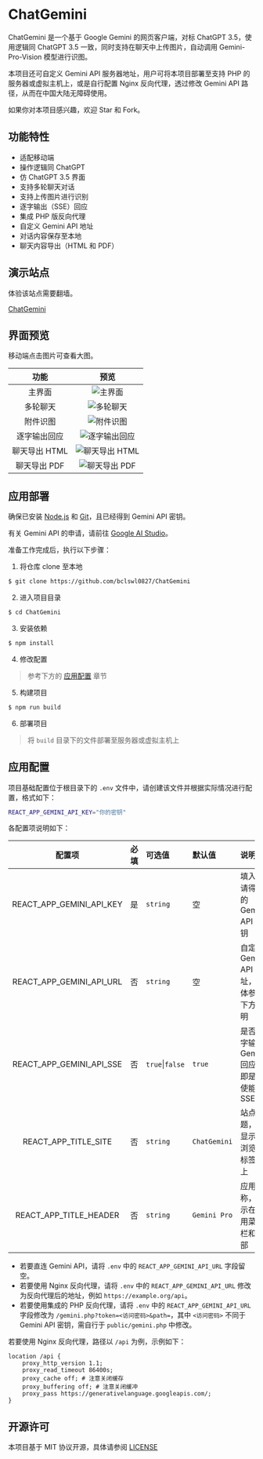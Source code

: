 # ChatGemini

ChatGemini 是一个基于 Google Gemini 的网页客户端，对标 ChatGPT 3.5，使用逻辑同 ChatGPT 3.5 一致，同时支持在聊天中上传图片，自动调用 Gemini-Pro-Vision 模型进行识图。

本项目还可自定义 Gemini API 服务器地址，用户可将本项目部署至支持 PHP 的服务器或虚拟主机上，或是自行配置 Nginx 反向代理，透过修改 Gemini API 路径，从而在中国大陆无障碍使用。

如果你对本项目感兴趣，欢迎 Star 和 Fork。

## 功能特性

 - 适配移动端
 - 操作逻辑同 ChatGPT
 - 仿 ChatGPT 3.5 界面
 - 支持多轮聊天对话
 - 支持上传图片进行识别
 - 逐字输出（SSE）回应
 - 集成 PHP 版反向代理
 - 自定义 Gemini API 地址
 - 对话内容保存至本地
 - 聊天内容导出（HTML 和 PDF）

## 演示站点

体验该站点需要翻墙。

[ChatGemini](https://ibcl.us/ChatGemini)

## 界面预览

移动端点击图片可查看大图。

|     功能      |                                                   预览                                                   |
| :-----------: | :------------------------------------------------------------------------------------------------------: |
|    主界面     |        ![主界面](https://raw.githubusercontent.com/bclswl0827/ChatGemini/master/preview/home.png)        |
|   多轮聊天    |       ![多轮聊天](https://raw.githubusercontent.com/bclswl0827/ChatGemini/master/preview/chat.png)       |
|   附件识图    |    ![附件识图](https://raw.githubusercontent.com/bclswl0827/ChatGemini/master/preview/attachment.png)    |
| 逐字输出回应  |     ![逐字输出回应](https://raw.githubusercontent.com/bclswl0827/ChatGemini/master/preview/sse.png)      |
| 聊天导出 HTML | ![聊天导出 HTML](https://raw.githubusercontent.com/bclswl0827/ChatGemini/master/preview/export_html.png) |
| 聊天导出 PDF  |  ![聊天导出 PDF](https://raw.githubusercontent.com/bclswl0827/ChatGemini/master/preview/export_pdf.png)  |

## 应用部署

确保已安装 [Node.js](https://nodejs.org/zh-cn/) 和 [Git](https://git-scm.com/)，且已经得到 Gemini API 密钥。

有关 Gemini API 的申请，请前往 [Google AI Studio](https://makersuite.google.com/app/apikey)。

准备工作完成后，执行以下步骤：

 1. 将仓库 clone 至本地
```bash
$ git clone https://github.com/bclswl0827/ChatGemini
```
 2. 进入项目目录
```bash
$ cd ChatGemini
```
 3. 安装依赖
```bash
$ npm install
```
 4. 修改配置
> 参考下方的 [应用配置](#应用配置) 章节
 5. 构建项目
```bash
$ npm run build
```
 6. 部署项目
> 将 `build` 目录下的文件部署至服务器或虚拟主机上

## 应用配置

项目基础配置位于根目录下的 `.env` 文件中，请创建该文件并根据实际情况进行配置，格式如下：

```bash
REACT_APP_GEMINI_API_KEY="你的密钥"
```

各配置项说明如下：

|          配置项          | 必填 | 可选值          | 默认值       | 说明                                     |
| :----------------------: | :--- | :-------------- | :----------- | :--------------------------------------- |
| REACT_APP_GEMINI_API_KEY | 是   | `string`        | 空           | 填入申请得到的 Gemini API 密钥           |
| REACT_APP_GEMINI_API_URL | 否   | `string`        | 空           | 自定义 Gemini API 地址，具体参考下方说明 |
| REACT_APP_GEMINI_API_SSE | 否   | `true`\|`false` | `true`       | 是否逐字输出 Gemini 回应，即是否使能 SSE |
|   REACT_APP_TITLE_SITE   | 否   | `string`        | `ChatGemini` | 站点标题，将显示在浏览器标签页上         |
|  REACT_APP_TITLE_HEADER  | 否   | `string`        | `Gemini Pro` | 应用名称，显示在应用菜单栏和头部         |

 - 若要直连 Gemini API，请将 `.env` 中的 `REACT_APP_GEMINI_API_URL` 字段留空。
 - 若要使用 Nginx 反向代理，请将 `.env` 中的 `REACT_APP_GEMINI_API_URL` 修改为反向代理后的地址，例如 `https://example.org/api`。
 - 若要使用集成的 PHP 反向代理，请将 `.env` 中的 `REACT_APP_GEMINI_API_URL` 字段修改为 `/gemini.php?token=<访问密码>&path=`，其中 `<访问密码>` 不同于 Gemini API 密钥，需自行于 `public/gemini.php` 中修改。

若要使用 Nginx 反向代理，路径以 `/api` 为例，示例如下：

```nginx
location /api {
    proxy_http_version 1.1;
    proxy_read_timeout 86400s;
    proxy_cache off; # 注意关闭缓存
    proxy_buffering off; # 注意关闭缓冲
    proxy_pass https://generativelanguage.googleapis.com/;
}
```

## 开源许可

本项目基于 MIT 协议开源，具体请参阅 [LICENSE](https://github.com/bclswl0827/ChatGemini/blob/master/LICENSE)

